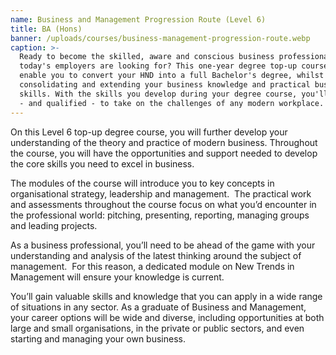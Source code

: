```yaml
---
name: Business and Management Progression Route (Level 6)
title: BA (Hons)
banner: /uploads/courses/business-management-progression-route.webp
caption: >-
  Ready to become the skilled, aware and conscious business professional that
  today's employers are looking for? This one-year degree top-up course will
  enable you to convert your HND into a full Bachelor's degree, whilst
  consolidating and extending your business knowledge and practical business
  skills. With the skills you develop during your degree course, you'll be ready
  - and qualified - to take on the challenges of any modern workplace.
---
```


On this Level 6 top-up degree course, you will further develop your understanding of the theory and practice of modern business. Throughout the course, you will have the opportunities and support needed to develop the core skills you need to excel in business.

The modules of the course will introduce you to key concepts in organisational strategy, leadership and management.  The practical work and assessments throughout the course focus on what you’d encounter in the professional world: pitching, presenting, reporting, managing groups and leading projects.

As a business professional, you’ll need to be ahead of the game with your understanding and analysis of the latest thinking around the subject of management.  For this reason, a dedicated module on New Trends in Management will ensure your knowledge is current.

You’ll gain valuable skills and knowledge that you can apply in a wide range of situations in any sector. As a graduate of Business and Management, your career options will be wide and diverse, including opportunities at both large and small organisations, in the private or public sectors, and even starting and managing your own business.
